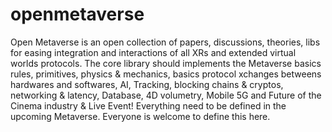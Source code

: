 # openmetaverse
Open Metaverse is an open collection of papers, discussions, theories, libs for easing integration and interactions of all XRs and extended virtual worlds protocols. The core library should implements the Metaverse basics rules, primitives, physics & mechanics, basics protocol xchanges betweens hardwares and softwares, AI, Tracking, blocking chains & cryptos, networking & latency, Database, 4D volumetry, Mobile 5G and Future of the Cinema industry & Live Event! Everything need to be defined in the upcoming Metaverse. Everyone is welcome to define this here.
